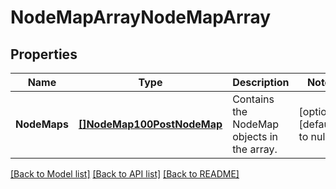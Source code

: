 # NodeMapArrayNodeMapArray

## Properties
Name | Type | Description | Notes
------------ | ------------- | ------------- | -------------
**NodeMaps** | [**[]NodeMap100PostNodeMap**](NodeMap.1.0.0_PostNodeMap.md) | Contains the NodeMap objects in the array. | [optional] [default to null]

[[Back to Model list]](../README.md#documentation-for-models) [[Back to API list]](../README.md#documentation-for-api-endpoints) [[Back to README]](../README.md)

